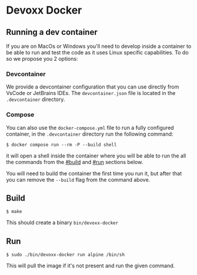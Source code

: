 # Devoxx Docker

## Running a dev container
If you are on MacOs or Windows you'll need to develop inside a container to be able to run and test the code as it uses Linux specific capabilities.
To do so we propose you 2 options:

### Devcontainer
We provide a devcontainer configuration that you can use directly from VsCode or JetBrains IDEs.
The `devcontainer.json` file is located in the `.devcontainer` directory.

### Compose
You can also use the `docker-compose.yml` file to run a fully configured container, in the `.devcontainer` directory run the following command:
```console
$ docker compose run --rm -P --build shell
```
it will open a shell inside the container where you will be able to run the all the commands from the [#build](#build) and [#run](#run) sections below.

You will need to build the container the first time you run it, but after that you can remove the `--build` flag from the command above.

## Build

```console
$ make
```

This should create a binary `bin/devoxx-docker`

## Run

```console
$ sudo ./bin/devoxx-docker run alpine /bin/sh
```

This will pull the image if it's not present and run the given command.
